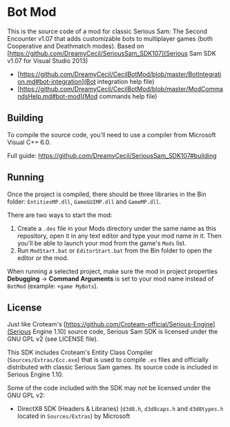 # Bot Mod
This is the source code of a mod for classic Serious Sam: The Second Encounter v1.07 that adds customizable bots to multiplayer games (both Cooperative and Deathmatch modes).
Based on [https://github.com/DreamyCecil/SeriousSam_SDK107](Serious Sam SDK v1.07 for Visual Studio 2013)

- [https://github.com/DreamyCecil/CecilBotMod/blob/master/BotIntegration.md#bot-integration](Bot integration help file)
- [https://github.com/DreamyCecil/CecilBotMod/blob/master/ModCommandsHelp.md#bot-mod](Mod commands help file)

Building
--------

To compile the source code, you'll need to use a compiler from Microsoft Visual C++ 6.0.

Full guide: https://github.com/DreamyCecil/SeriousSam_SDK107#building

Running
-------

Once the project is compiled, there should be three libraries in the Bin folder: `EntitiesMP.dll`, `GameGUIMP.dll` and `GameMP.dll`.

There are two ways to start the mod:
1. Create a `.des` file in your Mods directory under the same name as this repository, open it in any text editor and type your mod name in it. Then you'll be able to launch your mod from the game's `Mods` list.
2. Run `ModStart.bat` or `EditorStart.bat` from the Bin folder to open the editor or the mod.

When running a selected project, make sure the mod in project properties **Debugging** -> **Command Arguments** is set to your mod name instead of `BotMod` (example: `+game MyBots`).

License
-------

Just like Croteam's [https://github.com/Croteam-official/Serious-Engine](Serious Engine 1.10) source code, Serious Sam SDK is licensed under the GNU GPL v2 (see LICENSE file).

This SDK includes Croteam's Entity Class Compiler (`Sources/Extras/Ecc.exe`) that is used to compile `.es` files and officially distributed with classic Serious Sam games. Its source code is included in Serious Engine 1.10.

Some of the code included with the SDK may not be licensed under the GNU GPL v2:

* DirectX8 SDK (Headers & Libraries) (`d3d8.h`, `d3d8caps.h` and `d3d8types.h` located in `Sources/Extras`) by Microsoft
